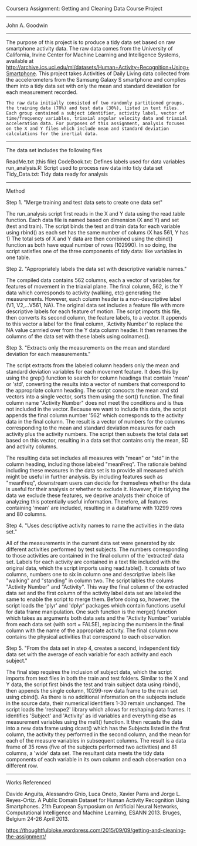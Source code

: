 Coursera Assignment: Getting and Cleaning Data Course Project
_____________________________________________________________
John A. Goodwin 
_____________________________________________________________
  The purpose of this project is to produce a tidy data set based on raw smartphone activity data. The raw data comes from the University of California, Irvine Center for Machine Learning and Intelligence Systems, available at <http://archive.ics.uci.edu/ml/datasets/Human+Activity+Recognition+Using+Smartphone>. This project takes Activities of Daily Living data collected from the accelerometers from the Samsung Galaxy S smartphone and complies them into a tidy data set with only the mean and standard deveiation for each measurement recorded. 

    The raw data initially consisted of two randomly partitioned groups, the training data (70%) and test data (30%), listed in text files. Each group contained a subject identifier, activity label, vector of time/frequency variables, triaxial angular velocity data and triaxial acceleration data. For purposes of this assignment, analysis focuses on the X and Y files which include mean and standard deviation calculations for the inertial data. 
___________________________________________________________
The data set includes the following files

ReadMe.txt (this file)
CodeBook.txt: Defines labels used for data variables
run_analysis.R: Script used to process raw data into tidy data set
Tidy_Data.txt: Tidy data ready for analysis
___________________________________________________________
Method

Step 1. "Merge training and test data sets to create one data set"

   The run_analysis script first reads in the X and Y data using the read.table function. Each data file is named based on dimension (X and Y) and set (test and train). The script binds the test and train data for each variable using rbind() as each set has the same number of colums (X has 561, Y has 1) The total sets of X and Y data are then combined using the cbind() function as both have equal number of rows (102990). In so doing, the script satisfies one of the three components of tidy data: like variables in one table.
   
Step 2. "Appropriately labels the data set with descriptive variable names."

   The compiled data contains 562 columns, each a vector of variables for features of movement in the triaxial plane. The final column, 562, is the Y data which corresponds to activity (walking, etc) generating the measurements. However, each column header is a non-descriptive label (V1, V2,...V561, NA). The original data set includes a feature file with more descriptive labels for each feature of motion. The script imports this file, then converts its second column, the feature labels, to a vector. It appends to this vector a label for the final column, 'Activity Number' to replace the NA value carrried over from the Y data column header. It then renames the columns of the data set with these labels using colnames().

Step 3. "Extracts only the measurements on the mean and standard deviation for each measurements."

   The script extracts from the labeled column headers only the mean and standard deviation variables for each movement feature. It does this by using the grep() function to search for column headings that contain 'mean' or 'std', converting the results into a vector of numbers that correspond to the appropriate column heading. The script concocts the mean and std vectors into a single vector, sorts them using the sort() function. The final column name "Activity Number" does not meet the conditions and is thus not included in the vector. Because we want to include this data, the script appends the final column number '562' which corresponds to the activity data in the final column. The result is a vector of numbers for the columns corresponding to the mean and standard deviation measures for each activity plus the activity numbers. The script then subsets the total data set based on this vector, resulting in a data set that contains only the mean, SD and activity columns. 

   The resulting data set includes all measures with "mean" or "std" in the column heading, including those labeled "meanFreq". The rationale behind including these measures in the data set is to provide all measured which might be useful in further analysis. By including features such as "meanFreq", downstream users can decide for themselves whether the data is useful for their analysis or whether to exclude it. However, if in tidying the data we exclude these features, we deprive analysts their choice of analyzing this potentially useful information. Therefore, all features containing 'mean' are included, resulting in a dataframe with 10299 rows and 80 columns. 
   
Step 4. "Uses descriptive activity names to name the activities in the data set."

   All of the measurements in the current data set were generated by six different activities performed by test subjects. The numbers corresponding to those activities are contained in the final column of the 'extracted' data set. Labels for each activity are contained in a text file included with the original data, which the script imports using read.table(). It consists of two columns, numbers one to six in column one and descriptive labels like "walking" and "standing" in column two. The script lables the colums "Activity Number" and "Activity". This way the final column of the extracted data set and the first column of the activity label data set are labeled the same to enable the script to merge them. Before doing so, however, the script loads the 'plyr' and 'dplyr' packages which contain functions useful for data frame manipulation. One such function is the merge() function which takes as arguments both data sets and the "Activity Number" variable from each data set (with sort = FALSE), replacing the numbers in the final column with the name of the appropriate activity. The final column now contains the physical activities that correspond to each observation. 
   
Step 5. "From the data set in step 4, creates a second, independent tidy data set with the average of each variable for each activity and each subject."

   The final step requires the inclusion of subject data, which the script imports from text files in both the train and test folders. Similar to the X and Y data, the script first binds the test and train subject data using rbind(), then appends the single column, 10299-row data frame to the main set using cbind(). As there is no additional information on the subjects include in the source data, their numerical identifiers 1-30 remain unchanged. The script loads the 'reshape2' library which allows for reshaping data frames. It identifies 'Subject' and 'Activity' as id variables and everything else as measurement variables using the melt() function. It then recasts the data into a new data frame using dcast() which has the Subjects listed in the first column, the activity they performed in the second column, and the mean for each of the measure variables in subsequent columns. The result is a data frame of 35 rows (five of the subjects performed two activities) and 81 columns, a 'wide' data set. The resultant data meets the tidy data components of each variable in its own column and each observation on a different row. 

________________________________________________________________________________
Works Referenced

Davide Anguita, Alessandro Ghio, Luca Oneto, Xavier Parra and Jorge L. Reyes-Ortiz. A Public Domain Dataset for Human Activity Recognition Using Smartphones. 21th European Symposium on Artificial Neural Networks, Computational Intelligence and Machine Learning, ESANN 2013. Bruges, Belgium 24-26 April 2013. 

https://thoughtfulbloke.wordpress.com/2015/09/09/getting-and-cleaning-the-assignment/
